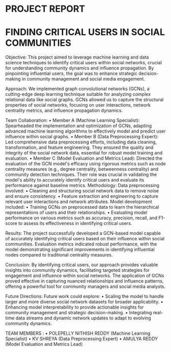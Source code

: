 # PROJECT REPORT
# FINDING CRITICAL USERS IN SOCIAL COMMUNITIES

Objective: This project aimed to leverage machine learning and data science techniques to identify critical users within social networks, crucial for understanding community dynamics and influence propagation. By pinpointing influential users, the goal was to enhance strategic decision-making in community management and social media engagement.

Approach: We implemented graph convolutional networks (GCNs), a cutting-edge deep learning technique suitable for analyzing complex relational data like social graphs. GCNs allowed us to capture the structural properties of social networks, focusing on user interactions, network centrality metrics, and influence propagation dynamics.

Team Collaboration:
•	Member A (Machine Learning Specialist): Spearheaded the implementation and optimization of GCNs, adapting advanced machine learning algorithms to effectively model and predict user influence within social graphs.
•	Member B (Data Preprocessing Expert): Led comprehensive data preprocessing efforts, including data cleaning, transformation, and feature engineering. They ensured the quality and integrity of the social network data, essential for robust model training and evaluation.
•	Member C (Model Evaluation and Metrics Lead): Directed the evaluation of the GCN model's efficacy using rigorous metrics such as node centrality measures (e.g., degree centrality, betweenness centrality) and community detection techniques. Their role was crucial in validating the model's ability to accurately identify critical users and evaluate its performance against baseline metrics.
Methodology: Data preprocessing involved:
•	Cleaning and structuring social network data to remove noise and ensure consistency.
•	Feature extraction and engineering to capture relevant user interactions and network attributes.
Model development included:
•	Training GCNs on preprocessed data to learn the hierarchical representations of users and their relationships.
•	Evaluating model performance on various metrics such as accuracy, precision, recall, and F1-score to assess its effectiveness in identifying critical users.

Results: The project successfully developed a GCN-based model capable of accurately identifying critical users based on their influence within social communities. Evaluation metrics indicated robust performance, with the model demonstrating significant improvements in identifying influential nodes compared to traditional centrality measures.

Conclusion: By identifying critical users, our approach provides valuable insights into community dynamics, facilitating targeted strategies for engagement and influence within social networks. The application of GCNs proved effective in capturing nuanced relationships and influence patterns, offering a powerful tool for community managers and social media analysts.

Future Directions: Future work could explore:
•	Scaling the model to handle larger and more diverse social network datasets for broader applicability.
•	Enhancing model interpretability to provide actionable insights for community management and strategic decision-making.
•	Integrating real-time data streams and dynamic network updates to adapt to evolving community dynamics.

TEAM MEMBERS :
•	POLEPELLY NITHISH REDDY (Machine Learning Specialist)
•	KV SHREYA (Data Preprocessing Expert)
•	AMULYA REDDY (Model Evaluation and Metrics Lead)
